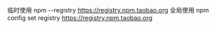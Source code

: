 临时使用
npm --registry https://registry.npm.taobao.org
全局使用
npm config set registry https://registry.npm.taobao.org

